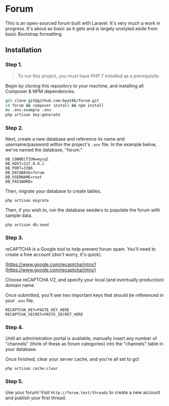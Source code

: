 # Forum
This is an open-sourced forum built with Laravel. It's very much a work in progress. It's about as basic as it gets and is largely unstyled aside from basic Bootstrap formatting.

## Installation

### Step 1.

> To run this project, you must have PHP 7 installed as a prerequisite.

Begin by cloning this repository to your machine, and installing all Composer & NPM dependencies.

```bash
git clone git@github.com:bpat86/forum.git
cd forum && composer install && npm install
mv .env.example .env
php artisan key:generate
```

### Step 2.

Next, create a new database and reference its name and username/password within the project's `.env` file. In the example below, we've named the database, "forum."

```
DB_CONNECTION=mysql
DB_HOST=127.0.0.1
DB_PORT=3306
DB_DATABASE=forum
DB_USERNAME=root
DB_PASSWORD=
```

Then, migrate your database to create tables.

```
php artisan migrate
```

Then, if you wish to, run the database seeders to populate the forum with sample data.

```
php artisan db:seed
```

### Step 3.

reCAPTCHA is a Google tool to help prevent forum spam. You'll need to create a free account (don't worry, it's quick).

[https://www.google.com/recaptcha/intro/](https://www.google.com/recaptcha/intro/)

Choose reCAPTCHA V2, and specify your local (and eventually production) domain name.

Once submitted, you'll see two important keys that should be referenced in your `.env` file.

```
RECAPTCHA_KEY=PASTE_KEY_HERE
RECAPTCHA_SECRET=PASTE_SECRET_HERE
```

### Step 4.

Until an administration portal is available, manually insert any number of "channels" (think of these as forum categories) into the "channels" table in your database.

Once finished, clear your server cache, and you're all set to go!

```
php artisan cache:clear
```

### Step 5.

Use your forum! Visit `http://forum.test/threads` to create a new account and publish your first thread.
